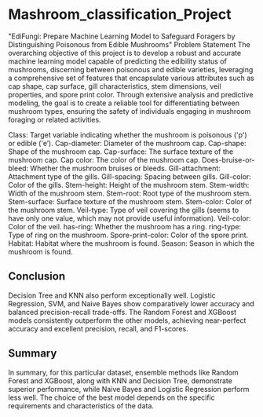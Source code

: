 # Mashroom_classification_Project

"EdiFungi: Prepare Machine Learning Model to Safeguard Foragers by Distinguishing Poisonous from Edible Mushrooms"
Problem Statement
The overarching objective of this project is to develop a robust and accurate machine learning model capable of predicting the edibility status of mushrooms, discerning between poisonous and edible varieties, leveraging a comprehensive set of features that encapsulate various attributes such as cap shape, cap surface, gill characteristics, stem dimensions, veil properties, and spore print color. Through extensive analysis and predictive modeling, the goal is to create a reliable tool for differentiating between mushroom types, ensuring the safety of individuals engaging in mushroom foraging or related activities.

Class: Target variable indicating whether the mushroom is poisonous ('p') or edible ('e’).
Cap-diameter: Diameter of the mushroom cap.
Cap-shape: Shape of the mushroom cap.
Cap-surface: The surface texture of the mushroom cap.
Cap color: The color of the mushroom cap.
Does-bruise-or-bleed: Whether the mushroom bruises or bleeds.
Gill-attachment: Attachment type of the gills.
Gill-spacing: Spacing between gills.
Gill-color: Color of the gills.
Stem-height: Height of the mushroom stem.
Stem-width: Width of the mushroom stem.
Stem-root: Root type of the mushroom stem.
Stem-surface: Surface texture of the mushroom stem.
Stem-color: Color of the mushroom stem.
Veil-type: Type of veil covering the gills (seems to have only one value, which may not provide useful information).
Veil-color: Color of the veil.
has-ring: Whether the mushroom has a ring.
ring-type: Type of ring on the mushroom.
Spore-print-color: Color of the spore print.
Habitat: Habitat where the mushroom is found.
Season: Season in which the mushroom is found.

## Conclusion
Decision Tree and KNN also perform exceptionally well.
Logistic Regression, SVM, and Naive Bayes show comparatively lower accuracy and balanced precision-recall trade-offs.
The Random Forest and XGBoost models consistently outperform the other models, achieving near-perfect accuracy and excellent precision, recall, and F1-scores.

## Summary
In summary, for this particular dataset, ensemble methods like Random Forest and XGBoost, along with KNN and Decision Tree, demonstrate superior performance, while Naive Bayes and Logistic Regression perform less well. The choice of the best model depends on the specific requirements and characteristics of the data.



